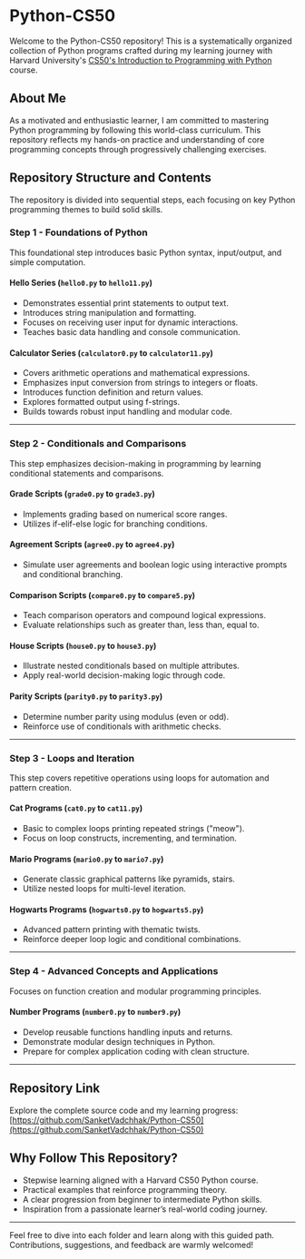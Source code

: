 # Python-CS50

Welcome to the Python-CS50 repository! This is a systematically organized collection of Python programs crafted during my learning journey with Harvard University's [CS50's Introduction to Programming with Python](https://www.youtube.com/watch?v=nLRL_NcnK-4&t=6465s) course.

## About Me

As a motivated and enthusiastic learner, I am committed to mastering Python programming by following this world-class curriculum. This repository reflects my hands-on practice and understanding of core programming concepts through progressively challenging exercises.

## Repository Structure and Contents

The repository is divided into sequential steps, each focusing on key Python programming themes to build solid skills.

### Step 1 - Foundations of Python

This foundational step introduces basic Python syntax, input/output, and simple computation.

#### Hello Series (`hello0.py` to `hello11.py`)

- Demonstrates essential print statements to output text.
- Introduces string manipulation and formatting.
- Focuses on receiving user input for dynamic interactions.
- Teaches basic data handling and console communication.

#### Calculator Series (`calculator0.py` to `calculator11.py`)

- Covers arithmetic operations and mathematical expressions.
- Emphasizes input conversion from strings to integers or floats.
- Introduces function definition and return values.
- Explores formatted output using f-strings.
- Builds towards robust input handling and modular code.

---

### Step 2 - Conditionals and Comparisons

This step emphasizes decision-making in programming by learning conditional statements and comparisons.

#### Grade Scripts (`grade0.py` to `grade3.py`)
- Implements grading based on numerical score ranges.
- Utilizes if-elif-else logic for branching conditions.

#### Agreement Scripts (`agree0.py` to `agree4.py`)
- Simulate user agreements and boolean logic using interactive prompts and conditional branching.

#### Comparison Scripts (`compare0.py` to `compare5.py`)
- Teach comparison operators and compound logical expressions.
- Evaluate relationships such as greater than, less than, equal to.

#### House Scripts (`house0.py` to `house3.py`)
- Illustrate nested conditionals based on multiple attributes.
- Apply real-world decision-making logic through code.

#### Parity Scripts (`parity0.py` to `parity3.py`)
- Determine number parity using modulus (even or odd).
- Reinforce use of conditionals with arithmetic checks.

---

### Step 3 - Loops and Iteration

This step covers repetitive operations using loops for automation and pattern creation.

#### Cat Programs (`cat0.py` to `cat11.py`)
- Basic to complex loops printing repeated strings ("meow").
- Focus on loop constructs, incrementing, and termination.

#### Mario Programs (`mario0.py` to `mario7.py`)
- Generate classic graphical patterns like pyramids, stairs.
- Utilize nested loops for multi-level iteration.

#### Hogwarts Programs (`hogwarts0.py` to `hogwarts5.py`)
- Advanced pattern printing with thematic twists.
- Reinforce deeper loop logic and conditional combinations.

---

### Step 4 - Advanced Concepts and Applications

Focuses on function creation and modular programming principles.

#### Number Programs (`number0.py` to `number9.py`)
- Develop reusable functions handling inputs and returns.
- Demonstrate modular design techniques in Python.
- Prepare for complex application coding with clean structure.

---

## Repository Link

Explore the complete source code and my learning progress:  
[https://github.com/SanketVadchhak/Python-CS50](https://github.com/SanketVadchhak/Python-CS50)

## Why Follow This Repository?

- Stepwise learning aligned with a Harvard CS50 Python course.
- Practical examples that reinforce programming theory.
- A clear progression from beginner to intermediate Python skills.
- Inspiration from a passionate learner’s real-world coding journey.

---

Feel free to dive into each folder and learn along with this guided path. Contributions, suggestions, and feedback are warmly welcomed!
